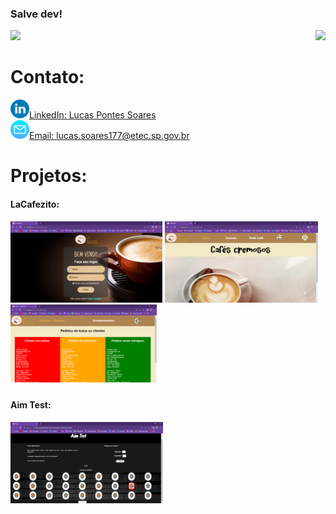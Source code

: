 ### Salve dev!

<body>
<div>
  <picture>
    <source 
      srcset="https://github-readme-stats.vercel.app/api?username=Lucas-Pontes-Soares&show_icons=true&theme=dark"
      media="(prefers-color-scheme: dark)"
    />
    <source
      srcset="https://github-readme-stats.vercel.app/api?username=Lucas-Pontes-Soares&show_icons=true"
      media="(prefers-color-scheme: light), (prefers-color-scheme: no-preference)"
    />
  <img src="https://github-readme-stats.vercel.app/api?username=Lucas-Pontes-Soares&show_icons=true" />
  </picture>
  <img height="150px" align="right" src="https://github-readme-stats.vercel.app/api/top-langs/?username=anuraghazra&layout=compact&theme=dark">
</div>

<div>
  <h1>Contato: </h1>
  <img height="30px"src="imagens/linkedin1.png"><a href="https://www.linkedin.com/in/lucas-pontes-soares-88a211216/">LinkedIn: Lucas Pontes Soares</a> <br>
  <img height="30px"src="imagens/email1.png"><a href="emailto lucas.soares177@etec.sp.gov.br">Email: lucas.soares177@etec.sp.gov.br</a>
 </div>
 
<div>
  <h1>Projetos: </h1>
  <h4>LaCafezito: </h4>
  <img height="130px"src="imagens/LaCafezitoLogin.png">
  <img height="130px"src="imagens/LaCafezitoHome.png">
  <img height="130px"src="imagens/LaCafezitoAdmin.png">
  <h4>Aim Test: </h4>
  <img height="130px"src="imagens/alvo.png">
</div>
 
